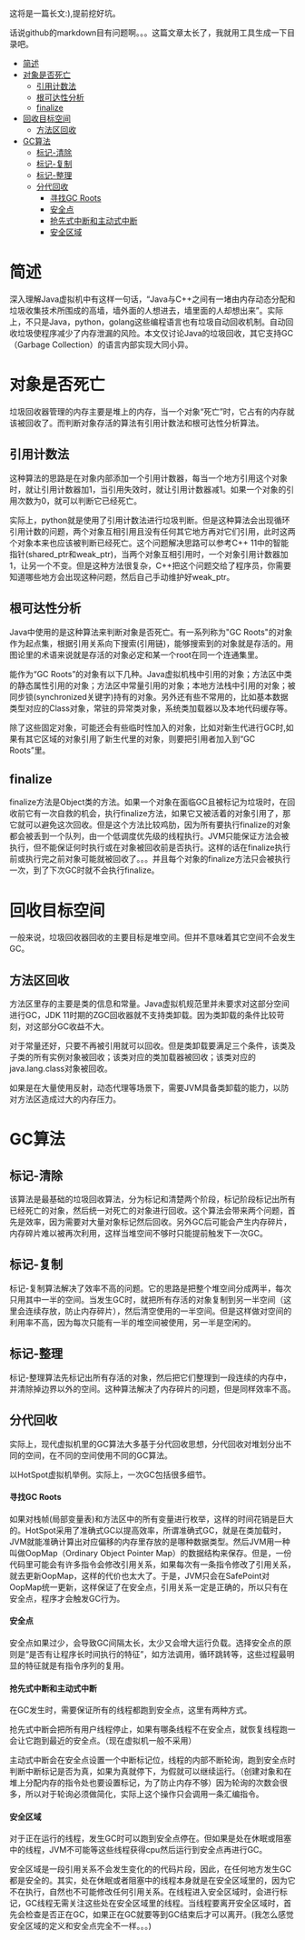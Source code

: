 这将是一篇长文:),提前挖好坑。

话说github的markdown目有问题啊。。。这篇文章太长了，我就用工具生成一下目录吧。

- [简述](#--)
- [对象是否死亡](#------)
  * [引用计数法](#-----)
  * [根可达性分析](#------)
  * [finalize](#finalize)
- [回收目标空间](#------)
  * [方法区回收](#-----)
- [GC算法](#gc--)
  * [标记-清除](#-----)
  * [标记-复制](#-----)
  * [标记-整理](#-----)
  * [分代回收](#----)
      - [寻找GC Roots](#--gc-roots)
      - [安全点](#---)
      - [抢先式中断和主动式中断](#-----------)
      - [安全区域](#----)

# 简述

深入理解Java虚拟机中有这样一句话，“Java与C++之间有一堵由内存动态分配和垃圾收集技术所围成的高墙，墙外面的人想进去，墙里面的人却想出来”。实际上，不只是Java，python，golang这些编程语言也有垃圾自动回收机制。自动回收垃圾使程序减少了内存泄漏的风险。本文仅讨论Java的垃圾回收，其它支持GC（Garbage Collection）的语言内部实现大同小异。

# 对象是否死亡

垃圾回收器管理的内存主要是堆上的内存，当一个对象“死亡”时，它占有的内存就该被回收了。而判断对象存活的算法有引用计数法和根可达性分析算法。

## 引用计数法

这种算法的思路是在对象内部添加一个引用计数器，每当一个地方引用这个对象时，就让引用计数器加1，当引用失效时，就让引用计数器减1。如果一个对象的引用次数为0，就可以判断它已经死亡。

实际上，python就是使用了引用计数法进行垃圾判断。但是这种算法会出现循环引用计数的问题，两个对象互相引用且没有任何其它地方再对它们引用，此时这两个对象本来也应该被判断已经死亡。这个问题解决思路可以参考C++ 11中的智能指针(shared_ptr和weak_ptr)，当两个对象互相引用时，一个对象引用计数器加1，让另一个不变。但是这种方法很复杂，C++把这个问题交给了程序员，你需要知道哪些地方会出现这种问题，然后自己手动维护好weak_ptr。

## 根可达性分析

Java中使用的是这种算法来判断对象是否死亡。有一系列称为"GC Roots"的对象作为起点集，根据引用关系向下搜索(引用链)，能够搜索到的对象就是存活的。用图论里的术语来说就是存活的对象必定和某一个root在同一个连通集里。

能作为“GC Roots”的对象有以下几种。Java虚拟机栈中引用的对象；方法区中类的静态属性引用的对象；方法区中常量引用的对象；本地方法栈中引用的对象；被同步锁(synchronized关键字)持有的对象。另外还有些不常用的，比如基本数据类型对应的Class对象，常驻的异常类对象，系统类加载器以及本地代码缓存等。

除了这些固定对象，可能还会有些临时性加入的对象，比如对新生代进行GC时,如果有其它区域的对象引用了新生代里的对象，则要把引用者加入到“GC Roots”里。

## finalize

finalize方法是Object类的方法。如果一个对象在面临GC且被标记为垃圾时，在回收前它有一次自救的机会，执行finalize方法，如果它又被活着的对象引用了，那它就可以避免这次回收。但是这个方法比较鸡肋，因为所有要执行finalize的对象都会被丢到一个队列，由一个低调度优先级的线程执行。JVM只能保证方法会被执行，但不能保证何时执行或在对象被回收前是否执行。这样的话在finalize执行前或执行完之前对象可能就被回收了。。。并且每个对象的finalize方法只会被执行一次，到了下次GC时就不会执行finalize。

# 回收目标空间

一般来说，垃圾回收器回收的主要目标是堆空间。但并不意味着其它空间不会发生GC。

## 方法区回收

方法区里存的主要是类的信息和常量。Java虚拟机规范里并未要求对这部分空间进行GC，JDK 11时期的ZGC回收器就不支持类卸载。因为类卸载的条件比较苛刻，对这部分GC收益不大。

对于常量还好，只要不再被引用就可以回收。但是类卸载要满足三个条件，该类及子类的所有实例对象被回收；该类对应的类加载器被回收；该类对应的java.lang.class对象被回收。

如果是在大量使用反射，动态代理等场景下，需要JVM具备类卸载的能力，以防对方法区造成过大的内存压力。

# GC算法

## 标记-清除

该算法是最基础的垃圾回收算法，分为标记和清楚两个阶段，标记阶段标记出所有已经死亡的对象，然后统一对死亡的对象进行回收。这个算法会带来两个问题，首先是效率，因为需要对大量对象标记然后回收。另外GC后可能会产生内存碎片，内存碎片难以被再次利用，这样当堆空间不够时只能提前触发下一次GC。

## 标记-复制

标记-复制算法解决了效率不高的问题。它的思路是把整个堆空间分成两半，每次只用其中一半的空间。当发生GC时，就把所有存活的对象复制到另一半空间（这里会连续存放，防止内存碎片），然后清空使用的一半空间。但是这样做对空间的利用率不高，因为每次只能有一半的堆空间被使用，另一半是空闲的。

## 标记-整理

标记-整理算法先标记出所有存活的对象，然后把它们整理到一段连续的内存中，并清除掉边界以外的空间。这种算法解决了内存碎片的问题，但是同样效率不高。

## 分代回收

实际上，现代虚拟机里的GC算法大多基于分代回收思想，分代回收对堆划分出不同的空间，在不同的空间使用不同的GC算法。

以HotSpot虚拟机举例。实际上，一次GC包括很多细节。

#### 寻找GC Roots

如果对栈帧(局部变量表)和方法区中的所有变量进行枚举，这样的时间花销是巨大的。HotSpot采用了准确式GC以提高效率，所谓准确式GC，就是在类加载时，JVM就能准确计算出对应偏移的内存里存放的是哪种数据类型。然后JVM用一种叫做OopMap（Ordinary Object Pointer Map）的数据结构来保存。但是，一份代码里可能会有许多指令会修改引用关系，如果每次有一条指令修改了引用关系，就去更新OopMap，这样的代价也太大了。于是，JVM只会在SafePoint对OopMap统一更新，这样保证了在安全点，引用关系一定是正确的，所以只有在安全点，程序才会触发GC行为。

#### 安全点

安全点如果过少，会导致GC间隔太长，太少又会增大运行负载。选择安全点的原则是“是否有让程序长时间执行的特征”，如方法调用，循环跳转等，这些过程最明显的特征就是有指令序列的复用。

#### 抢先式中断和主动式中断

在GC发生时，需要保证所有的线程都跑到安全点，这里有两种方式。

抢先式中断会把所有用户线程停止，如果有哪条线程不在安全点，就恢复线程跑一会让它跑到最近的安全点。（现在虚拟机一般不采用）

主动式中断会在安全点设置一个中断标记位，线程的内部不断轮询，跑到安全点时判断中断标记是否为真，如果为真就停下，为假就可以继续运行。（创建对象和在堆上分配内存的指令处也要设置标记，为了防止内存不够）因为轮询的次数会很多，所以对于轮询必须做简化，实际上这个操作只会调用一条汇编指令。

#### 安全区域

对于正在运行的线程，发生GC时可以跑到安全点停在。但如果是处在休眠或阻塞中的线程，JVM不可能等这些线程获得cpu然后运行到安全点再进行GC。

安全区域是一段引用关系不会发生变化的的代码片段，因此，在任何地方发生GC都是安全的。其实，处在休眠或者阻塞中的线程本身就是在安全区域里的，因为它不在执行，自然也不可能修改任何引用关系。在线程进入安全区域时，会进行标记，GC线程无需关注这些处在安全区域里的线程。当线程要离开安全区域时，首先会检查是否正在GC，如果正在GC就要等到GC结束后才可以离开。(我怎么感觉安全区域的定义和安全点完全不一样。。。)









